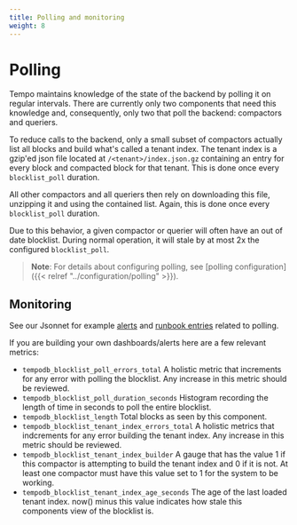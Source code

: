 ```yaml
---
title: Polling and monitoring
weight: 8
---
```


# Polling 

Tempo maintains knowledge of the state of the backend by polling it on regular intervals. There are currently
only two components that need this knowledge and, consequently, only two that poll the backend: compactors
and queriers. 

To reduce calls to the backend, only a small subset of compactors actually list all blocks and build 
what's called a tenant index. The tenant index is a gzip'ed json file located at `/<tenant>/index.json.gz` containing
an entry for every block and compacted block for that tenant. This is done once every `blocklist_poll` duration.

All other compactors and all queriers then rely on downloading this file, unzipping it and using the contained list. 
Again, this is done once every `blocklist_poll` duration.

Due to this behavior, a given compactor or querier will often have an out of date blocklist.
During normal operation, it will stale by at most 2x the configured `blocklist_poll`. 

>**Note**: For details about configuring polling, see [polling configuration]({{< relref "../configuration/polling" >}}).

## Monitoring

See our Jsonnet for example [alerts](https://github.com/grafana/tempo/blob/main/operations/tempo-mixin/alerts.libsonnet) and [runbook entries](https://github.com/grafana/tempo/blob/main/operations/tempo-mixin/runbook.md)
related to polling. 

If you are building your own dashboards/alerts here are a few relevant metrics:

- `tempodb_blocklist_poll_errors_total`
  A holistic metric that increments for any error with polling the blocklist. Any increase in this metric should be reviewed.
- `tempodb_blocklist_poll_duration_seconds`
  Histogram recording the length of time in seconds to poll the entire blocklist.
- `tempodb_blocklist_length`
  Total blocks as seen by this component.
- `tempodb_blocklist_tenant_index_errors_total`
  A holistic metrics that indcrements for any error building the tenant index. Any increase in this metric should be reviewed.
- `tempodb_blocklist_tenant_index_builder`
  A gauge that has the value 1 if this compactor is attempting to build the tenant index and 0 if it is not. At least one compactor
  must have this value set to 1 for the system to be working.
- `tempodb_blocklist_tenant_index_age_seconds`
  The age of the last loaded tenant index. now() minus this value indicates how stale this components view of the blocklist is.